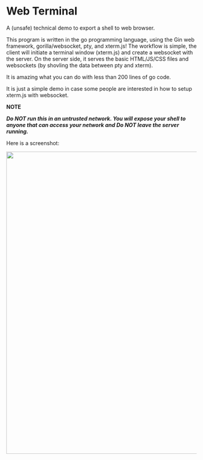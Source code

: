 # Web Terminal
A (unsafe) technical demo to export a shell to web browser. 

This program is written in the go programming language, using the 
Gin web framework, gorilla/websocket, pty, and xterm.js!
The workflow is simple, the client will initiate a terminal 
window (xterm.js) and create a websocket with the server. On 
the server side, it serves the basic HTML/JS/CSS files and 
websockets (by shovling the data between pty and xterm).

It is amazing what you can do with less than 200 lines of go code. 

It is just a simple demo in case some people are interested in 
how to setup xterm.js with websocket. 


**NOTE**

___Do NOT run this in an untrusted network. You will expose your 
shell to anyone that can access your network and Do NOT leave
the server running.___

Here is a screenshot:

<img src="https://github.com/syssecfsu/web_terminal/blob/master/extra/screenshot.png?raw=true" width="800px">
